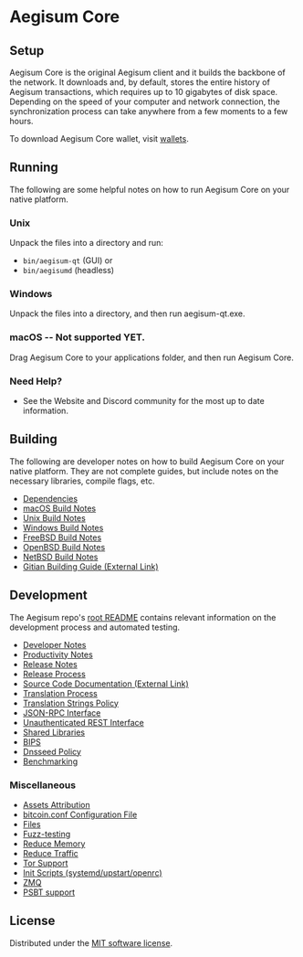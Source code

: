 Aegisum Core
=============

Setup
---------------------
Aegisum Core is the original Aegisum client and it builds the backbone of the network. It downloads and, by default, stores the entire history of Aegisum transactions, which requires up to 10 gigabytes of disk space. Depending on the speed of your computer and network connection, the synchronization process can take anywhere from a few moments to a few hours.

To download Aegisum Core wallet, visit [wallets](https://github.com/Aegisum/wallets).

Running
---------------------
The following are some helpful notes on how to run Aegisum Core on your native platform.

### Unix

Unpack the files into a directory and run:

- `bin/aegisum-qt` (GUI) or
- `bin/aegisumd` (headless)

### Windows

Unpack the files into a directory, and then run aegisum-qt.exe.

### macOS -- Not supported YET.

Drag Aegisum Core to your applications folder, and then run Aegisum Core.

### Need Help?

* See the Website and Discord community for the most up to date information.

Building
---------------------
The following are developer notes on how to build Aegisum Core on your native platform. They are not complete guides, but include notes on the necessary libraries, compile flags, etc.

- [Dependencies](dependencies.md)
- [macOS Build Notes](build-osx.md)
- [Unix Build Notes](build-unix.md)
- [Windows Build Notes](build-windows.md)
- [FreeBSD Build Notes](build-freebsd.md)
- [OpenBSD Build Notes](build-openbsd.md)
- [NetBSD Build Notes](build-netbsd.md)
- [Gitian Building Guide (External Link)](https://github.com/bitcoin-core/docs/blob/master/gitian-building.md)

Development
---------------------
The Aegisum repo's [root README](/README.md) contains relevant information on the development process and automated testing.

- [Developer Notes](developer-notes.md)
- [Productivity Notes](productivity.md)
- [Release Notes](release-notes.md)
- [Release Process](release-process.md)
- [Source Code Documentation (External Link)](https://doxygen.bitcoincore.org/)
- [Translation Process](translation_process.md)
- [Translation Strings Policy](translation_strings_policy.md)
- [JSON-RPC Interface](JSON-RPC-interface.md)
- [Unauthenticated REST Interface](REST-interface.md)
- [Shared Libraries](shared-libraries.md)
- [BIPS](bips.md)
- [Dnsseed Policy](dnsseed-policy.md)
- [Benchmarking](benchmarking.md)

### Miscellaneous
- [Assets Attribution](assets-attribution.md)
- [bitcoin.conf Configuration File](bitcoin-conf.md)
- [Files](files.md)
- [Fuzz-testing](fuzzing.md)
- [Reduce Memory](reduce-memory.md)
- [Reduce Traffic](reduce-traffic.md)
- [Tor Support](tor.md)
- [Init Scripts (systemd/upstart/openrc)](init.md)
- [ZMQ](zmq.md)
- [PSBT support](psbt.md)

License
---------------------
Distributed under the [MIT software license](/COPYING).
